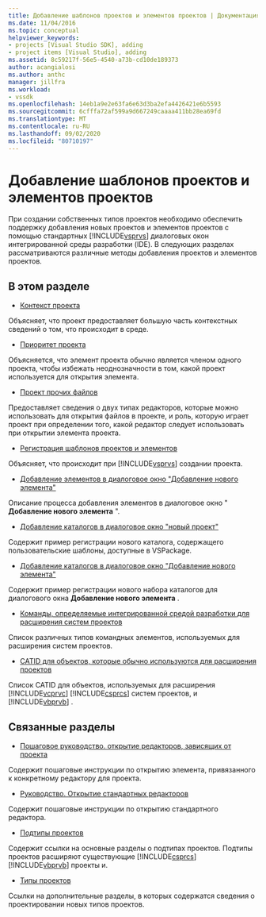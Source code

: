 ```yaml
---
title: Добавление шаблонов проектов и элементов проектов | Документация Майкрософт
ms.date: 11/04/2016
ms.topic: conceptual
helpviewer_keywords:
- projects [Visual Studio SDK], adding
- project items [Visual Studio], adding
ms.assetid: 8c59217f-56e5-4540-a73b-cd10de189373
author: acangialosi
ms.author: anthc
manager: jillfra
ms.workload:
- vssdk
ms.openlocfilehash: 14eb1a9e2e63fa6e63d3ba2efa4426421e6b5593
ms.sourcegitcommit: 6cfffa72af599a9d667249caaaa411bb28ea69fd
ms.translationtype: MT
ms.contentlocale: ru-RU
ms.lasthandoff: 09/02/2020
ms.locfileid: "80710197"
---
```

# <a name="add-project-and-project-item-templates"></a>Добавление шаблонов проектов и элементов проектов
При создании собственных типов проектов необходимо обеспечить поддержку добавления новых проектов и элементов проектов с помощью стандартных [!INCLUDE[vsprvs](../../code-quality/includes/vsprvs_md.md)] диалоговых окон интегрированной среды разработки (IDE). В следующих разделах рассматриваются различные методы добавления проектов и элементов проектов.

## <a name="in-this-section"></a>В этом разделе
- [Контекст проекта](../../extensibility/internals/project-context.md)

 Объясняет, что проект предоставляет большую часть контекстных сведений о том, что происходит в среде.

- [Приоритет проекта](../../extensibility/internals/project-priority.md)

 Объясняется, что элемент проекта обычно является членом одного проекта, чтобы избежать неоднозначности в том, какой проект используется для открытия элемента.

- [Проект прочих файлов](../../extensibility/internals/miscellaneous-files-project.md)

 Предоставляет сведения о двух типах редакторов, которые можно использовать для открытия файлов в проекте, и роль, которую играет проект при определении того, какой редактор следует использовать при открытии элемента проекта.

- [Регистрация шаблонов проектов и элементов](../../extensibility/internals/registering-project-and-item-templates.md)

 Объясняет, что происходит при [!INCLUDE[vsprvs](../../code-quality/includes/vsprvs_md.md)] создании проекта.

- [Добавление элементов в диалоговое окно "Добавление нового элемента"](../../extensibility/internals/adding-items-to-the-add-new-item-dialog-boxes.md)

 Описание процесса добавления элементов в диалоговое окно " **Добавление нового элемента** ".

- [Добавление каталогов в диалоговое окно "новый проект"](../../extensibility/internals/adding-directories-to-the-new-project-dialog-box.md)

 Содержит пример регистрации нового каталога, содержащего пользовательские шаблоны, доступные в VSPackage.

- [Добавление каталогов в диалоговое окно "Добавление нового элемента"](../../extensibility/internals/adding-directories-to-the-add-new-item-dialog-box.md)

 Содержит пример регистрации нового набора каталогов для диалогового окна **Добавление нового элемента** .

- [Команды, определяемые интегрированной средой разработки для расширения систем проектов](../../extensibility/internals/ide-defined-commands-for-extending-project-systems.md)

 Список различных типов командных элементов, используемых для расширения систем проектов.

- [CATID для объектов, которые обычно используются для расширения проектов](../../extensibility/internals/catids-for-objects-that-are-typically-used-to-extend-projects.md)

 Список CATID для объектов, используемых для расширения [!INCLUDE[vcprvc](../../code-quality/includes/vcprvc_md.md)] [!INCLUDE[csprcs](../../data-tools/includes/csprcs_md.md)] систем проектов, и [!INCLUDE[vbprvb](../../code-quality/includes/vbprvb_md.md)] .

## <a name="related-sections"></a>Связанные разделы
- [Пошаговое руководство. открытие редакторов, зависящих от проекта](../../extensibility/how-to-open-project-specific-editors.md)

 Содержит пошаговые инструкции по открытию элемента, привязанного к конкретному редактору для проекта.

- [Руководство. Открытие стандартных редакторов](../../extensibility/how-to-open-standard-editors.md)

 Содержит пошаговые инструкции по открытию стандартного редактора.

- [Подтипы проектов](../../extensibility/internals/project-subtypes.md)

 Содержит ссылки на основные разделы о подтипах проектов. Подтипы проектов расширяют существующие [!INCLUDE[csprcs](../../data-tools/includes/csprcs_md.md)] [!INCLUDE[vbprvb](../../code-quality/includes/vbprvb_md.md)] проекты и.

- [Типы проектов](../../extensibility/internals/project-types.md)

 Ссылки на дополнительные разделы, в которых содержатся сведения о проектировании новых типов проектов.

